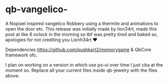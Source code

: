 # qb-vangelico-
A Nopixel inspired vangelico Robbery using a thermite and animations to open the door etc.
This release was initially made by lion34rt, made this post at like 6 oclock in the morning so tbf was pretty tired and baked so, apologies for not crediting you Lionh34rt ❤️

Dependencies
https://github.com/pushkart2/memorygame
& 
QbCore framework ofc.

I plan on working on a version in which use ps-ui over time I just cba at the moment so. 
Replace all your current files inside qb-jewelry with the files above. 

